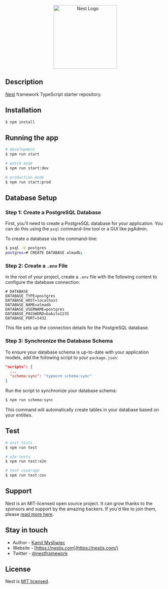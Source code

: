 
<p align="center">
  <a href="http://nestjs.com/" target="blank"><img src="https://nestjs.com/img/logo-small.svg" width="200" alt="Nest Logo" /></a>
</p>

[circleci-image]: https://img.shields.io/circleci/build/github/nestjs/nest/master?token=abc123def456
[circleci-url]: https://circleci.com/gh/nestjs/nest

## Description

[Nest](https://github.com/nestjs/nest) framework TypeScript starter repository.

## Installation

```bash
$ npm install
```

## Running the app

```bash
# development
$ npm run start

# watch mode
$ npm run start:dev

# production mode
$ npm run start:prod
```

## Database Setup

### Step 1: Create a PostgreSQL Database

First, you'll need to create a PostgreSQL database for your application. You can do this using the `psql` command-line tool or a GUI like pgAdmin.

To create a database via the command-line:

```bash
$ psql -U postgres
postgres=# CREATE DATABASE almadb;
```

### Step 2: Create a `.env` File

In the root of your project, create a `.env` file with the following content to configure the database connection:

```env
# DATABASE
DATABASE_TYPE=postgres
DATABASE_HOST=localhost
DATABASE_NAME=almadb
DATABASE_USERNAME=postgres
DATABASE_PASSWORD=Gabito1235
DATABASE_PORT=5432
```

This file sets up the connection details for the PostgreSQL database.

### Step 3: Synchronize the Database Schema

To ensure your database schema is up-to-date with your application models, add the following script to your `package.json`:

```json
"scripts": {
  ...
  "schema:sync": "typeorm schema:sync"
}
```

Run the script to synchronize your database schema:

```bash
$ npm run schema:sync
```

This command will automatically create tables in your database based on your entities.

## Test

```bash
# unit tests
$ npm run test

# e2e tests
$ npm run test:e2e

# test coverage
$ npm run test:cov
```

## Support

Nest is an MIT-licensed open source project. It can grow thanks to the sponsors and support by the amazing backers. If you'd like to join them, please [read more here](https://docs.nestjs.com/support).

## Stay in touch

- Author - [Kamil Myśliwiec](https://kamilmysliwiec.com)
- Website - [https://nestjs.com](https://nestjs.com/)
- Twitter - [@nestframework](https://twitter.com/nestframework)

## License

Nest is [MIT licensed](LICENSE).

